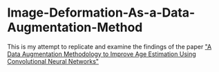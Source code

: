 # Image-Deformation-As-a-Data-Augmentation-Method
This is my attempt to replicate and examine the findings of the paper ["A Data Augmentation Methodology to Improve Age Estimation Using Convolutional Neural Networks"](https://www.researchgate.net/publication/312486516_A_Data_Augmentation_Methodology_to_Improve_Age_Estimation_Using_Convolutional_Neural_Networks) 
